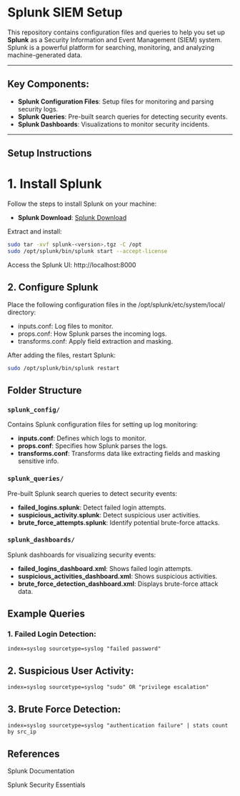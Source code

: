 # Splunk SIEM Setup

This repository contains configuration files and queries to help you set up **Splunk** as a Security Information and Event Management (SIEM) system. Splunk is a powerful platform for searching, monitoring, and analyzing machine-generated data.

---

## Key Components:
- **Splunk Configuration Files**: Setup files for monitoring and parsing security logs.
- **Splunk Queries**: Pre-built search queries for detecting security events.
- **Splunk Dashboards**: Visualizations to monitor security incidents.

---

## Setup Instructions

# 1. Install Splunk

Follow the steps to install Splunk on your machine:
- **Splunk Download**: [Splunk Download](https://www.splunk.com/en_us/download.html)

Extract and install:

```bash
sudo tar -xvf splunk-<version>.tgz -C /opt
sudo /opt/splunk/bin/splunk start --accept-license
```

Access the Splunk UI: http://localhost:8000

## 2. Configure Splunk
Place the following configuration files in the /opt/splunk/etc/system/local/ directory:

- inputs.conf: Log files to monitor.
- props.conf: How Splunk parses the incoming logs.
- transforms.conf: Apply field extraction and masking.


After adding the files, restart Splunk:
```bash
sudo /opt/splunk/bin/splunk restart
```

## Folder Structure

### `splunk_config/`
Contains Splunk configuration files for setting up log monitoring:
- **inputs.conf**: Defines which logs to monitor.
- **props.conf**: Specifies how Splunk parses the logs.
- **transforms.conf**: Transforms data like extracting fields and masking sensitive info.

### `splunk_queries/`
Pre-built Splunk search queries to detect security events:
- **failed_logins.splunk**: Detect failed login attempts.
- **suspicious_activity.splunk**: Detect suspicious user activities.
- **brute_force_attempts.splunk**: Identify potential brute-force attacks.

### `splunk_dashboards/`
Splunk dashboards for visualizing security events:
- **failed_logins_dashboard.xml**: Shows failed login attempts.
- **suspicious_activities_dashboard.xml**: Shows suspicious activities.
- **brute_force_detection_dashboard.xml**: Displays brute-force attack data.

## Example Queries

### 1. Failed Login Detection:
```splunk
index=syslog sourcetype=syslog "failed password"
```
## 2. Suspicious User Activity:
```splunk
index=syslog sourcetype=syslog "sudo" OR "privilege escalation"
```
## 3. Brute Force Detection:
```splunk
index=syslog sourcetype=syslog "authentication failure" | stats count by src_ip
```

## References
Splunk Documentation

Splunk Security Essentials
